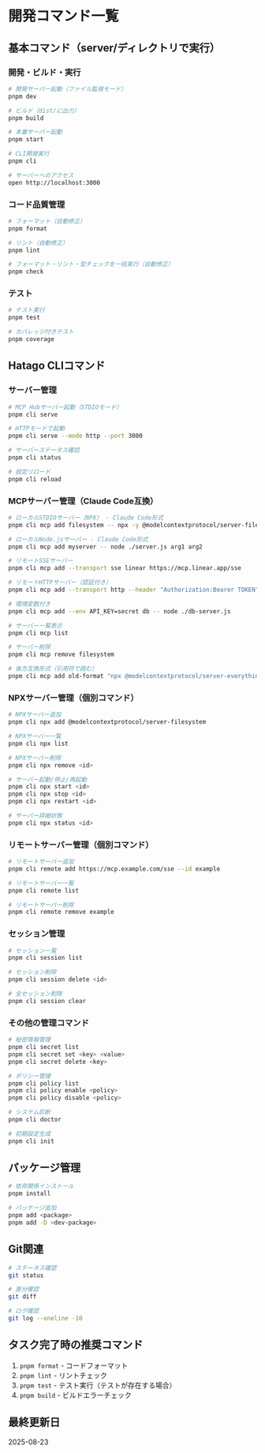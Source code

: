 # 開発コマンド一覧

## 基本コマンド（server/ディレクトリで実行）

### 開発・ビルド・実行

```bash
# 開発サーバー起動（ファイル監視モード）
pnpm dev

# ビルド（dist/に出力）
pnpm build

# 本番サーバー起動
pnpm start

# CLI開発実行
pnpm cli

# サーバーへのアクセス
open http://localhost:3000
```

### コード品質管理

```bash
# フォーマット（自動修正）
pnpm format

# リント（自動修正）
pnpm lint

# フォーマット・リント・型チェックを一括実行（自動修正）
pnpm check
```

### テスト

```bash
# テスト実行
pnpm test

# カバレッジ付きテスト
pnpm coverage
```

## Hatago CLIコマンド

### サーバー管理

```bash
# MCP Hubサーバー起動（STDIOモード）
pnpm cli serve

# HTTPモードで起動
pnpm cli serve --mode http --port 3000

# サーバーステータス確認
pnpm cli status

# 設定リロード
pnpm cli reload
```

### MCPサーバー管理（Claude Code互換）

```bash
# ローカルSTDIOサーバー（NPX） - Claude Code形式
pnpm cli mcp add filesystem -- npx -y @modelcontextprotocol/server-filesystem /tmp

# ローカルNode.jsサーバー - Claude Code形式
pnpm cli mcp add myserver -- node ./server.js arg1 arg2

# リモートSSEサーバー
pnpm cli mcp add --transport sse linear https://mcp.linear.app/sse

# リモートHTTPサーバー（認証付き）
pnpm cli mcp add --transport http --header "Authorization:Bearer TOKEN" api https://api.example.com/mcp

# 環境変数付き
pnpm cli mcp add --env API_KEY=secret db -- node ./db-server.js

# サーバー一覧表示
pnpm cli mcp list

# サーバー削除
pnpm cli mcp remove filesystem

# 後方互換形式（引用符で囲む）
pnpm cli mcp add old-format "npx @modelcontextprotocol/server-everything"
```

### NPXサーバー管理（個別コマンド）

```bash
# NPXサーバー追加
pnpm cli npx add @modelcontextprotocol/server-filesystem

# NPXサーバー一覧
pnpm cli npx list

# NPXサーバー削除
pnpm cli npx remove <id>

# サーバー起動/停止/再起動
pnpm cli npx start <id>
pnpm cli npx stop <id>
pnpm cli npx restart <id>

# サーバー詳細状態
pnpm cli npx status <id>
```

### リモートサーバー管理（個別コマンド）

```bash
# リモートサーバー追加
pnpm cli remote add https://mcp.example.com/sse --id example

# リモートサーバー一覧
pnpm cli remote list

# リモートサーバー削除
pnpm cli remote remove example
```

### セッション管理

```bash
# セッション一覧
pnpm cli session list

# セッション削除
pnpm cli session delete <id>

# 全セッション削除
pnpm cli session clear
```

### その他の管理コマンド

```bash
# 秘密情報管理
pnpm cli secret list
pnpm cli secret set <key> <value>
pnpm cli secret delete <key>

# ポリシー管理
pnpm cli policy list
pnpm cli policy enable <policy>
pnpm cli policy disable <policy>

# システム診断
pnpm cli doctor

# 初期設定生成
pnpm cli init
```

## パッケージ管理

```bash
# 依存関係インストール
pnpm install

# パッケージ追加
pnpm add <package>
pnpm add -D <dev-package>
```

## Git関連

```bash
# ステータス確認
git status

# 差分確認
git diff

# ログ確認
git log --oneline -10
```

## タスク完了時の推奨コマンド

1. `pnpm format` - コードフォーマット
2. `pnpm lint` - リントチェック
3. `pnpm test` - テスト実行（テストが存在する場合）
4. `pnpm build` - ビルドエラーチェック

## 最終更新日

2025-08-23
